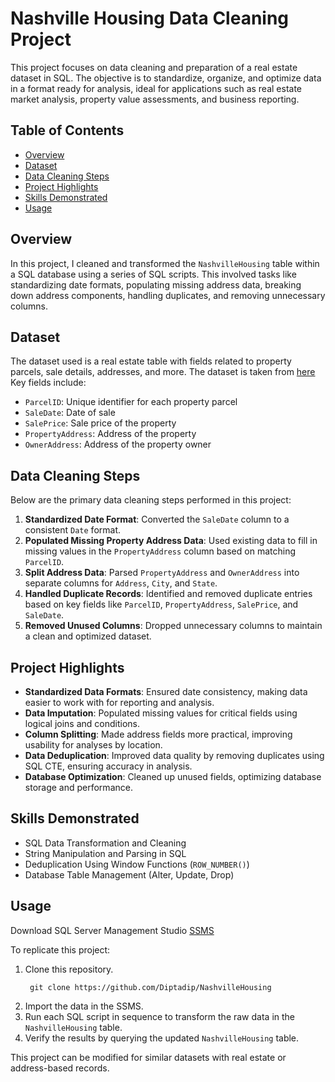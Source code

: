 
# Nashville Housing Data Cleaning Project

This project focuses on data cleaning and preparation of a real estate dataset in SQL. The objective is to standardize, organize, and optimize data in a format ready for analysis, ideal for applications such as real estate market analysis, property value assessments, and business reporting.

## Table of Contents

- [Overview](#overview)
- [Dataset](#dataset)
- [Data Cleaning Steps](#data-cleaning-steps)
- [Project Highlights](#project-highlights)
- [Skills Demonstrated](#skills-demonstrated)
- [Usage](#usage)

## Overview

In this project, I cleaned and transformed the `NashvilleHousing` table within a SQL database using a series of SQL scripts. This involved tasks like standardizing date formats, populating missing address data, breaking down address components, handling duplicates, and removing unnecessary columns.

## Dataset

The dataset used is a real estate table with fields related to property parcels, sale details, addresses, and more.
The dataset is taken from [here](https://github.com/AlexTheAnalyst/PortfolioProjects/blob/main/Nashville%20Housing%20Data%20for%20Data%20Cleaning.xlsx)
Key fields include:

- `ParcelID`: Unique identifier for each property parcel
- `SaleDate`: Date of sale
- `SalePrice`: Sale price of the property
- `PropertyAddress`: Address of the property
- `OwnerAddress`: Address of the property owner

## Data Cleaning Steps

Below are the primary data cleaning steps performed in this project:

1. **Standardized Date Format**: Converted the `SaleDate` column to a consistent `Date` format.
2. **Populated Missing Property Address Data**: Used existing data to fill in missing values in the `PropertyAddress` column based on matching `ParcelID`.
3. **Split Address Data**: Parsed `PropertyAddress` and `OwnerAddress` into separate columns for `Address`, `City`, and `State`.
4. **Handled Duplicate Records**: Identified and removed duplicate entries based on key fields like `ParcelID`, `PropertyAddress`, `SalePrice`, and `SaleDate`.
5. **Removed Unused Columns**: Dropped unnecessary columns to maintain a clean and optimized dataset.

## Project Highlights

- **Standardized Data Formats**: Ensured date consistency, making data easier to work with for reporting and analysis.
- **Data Imputation**: Populated missing values for critical fields using logical joins and conditions.
- **Column Splitting**: Made address fields more practical, improving usability for analyses by location.
- **Data Deduplication**: Improved data quality by removing duplicates using SQL CTE, ensuring accuracy in analysis.
- **Database Optimization**: Cleaned up unused fields, optimizing database storage and performance.

## Skills Demonstrated

- SQL Data Transformation and Cleaning
- String Manipulation and Parsing in SQL
- Deduplication Using Window Functions (`ROW_NUMBER()`)
- Database Table Management (Alter, Update, Drop)

## Usage

Download SQL Server Management Studio [SSMS](https://learn.microsoft.com/en-us/sql/ssms/download-sql-server-management-studio-ssms?view=sql-server-ver16) 

To replicate this project:

1. Clone this repository.
   ```
    git clone https://github.com/Diptadip/NashvilleHousing
   ```
2. Import the data in the SSMS.
3. Run each SQL script in sequence to transform the raw data in the `NashvilleHousing` table.
4. Verify the results by querying the updated `NashvilleHousing` table.

This project can be modified for similar datasets with real estate or address-based records.


